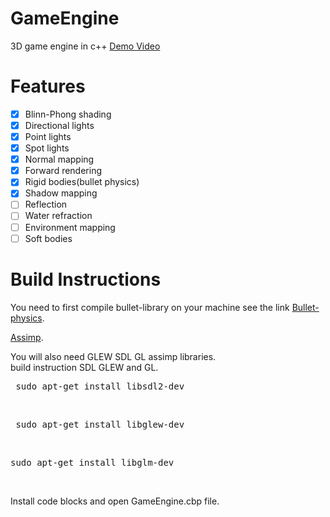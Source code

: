 # GameEngine
3D game engine in c++
[Demo Video](https://www.youtube.com/watch?v=J8xELr8XOuU)
# Features
- [x] Blinn-Phong shading <br />
- [x] Directional lights <br />
- [x] Point lights <br />
- [x] Spot lights <br />
- [x] Normal mapping<br />
- [x] Forward rendering<br />
- [x] Rigid bodies(bullet physics)
- [x] Shadow mapping <br />
- [ ] Reflection <br />
- [ ] Water refraction <br />
- [ ] Environment mapping <br />
- [ ] Soft bodies <br />

# Build Instructions

You need to first compile bullet-library on your machine see the link
[Bullet-physics](https://github.bulletphysics/com/bullet3). 

[Assimp](https://github.com/assimp/assimp).

You will also need GLEW SDL GL assimp libraries.<br/>
build instruction SDL GLEW and GL.<br/>
<pre> sudo apt-get install libsdl2-dev</pre> <br/>
<pre> sudo apt-get install libglew-dev</pre> <br/>
<pre>sudo apt-get install libglm-dev</pre> <br/>


Install code blocks and open GameEngine.cbp file.

